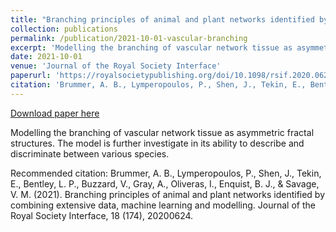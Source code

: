 ```yaml
---
title: "Branching principles of animal and plant networks identified by combining extensive data, machine learning and modelling."
collection: publications
permalink: /publication/2021-10-01-vascular-branching
excerpt: 'Modelling the branching of vascular network tissue as asymmetric fractal structures. The model is further investigate in its ability to describe and discriminate between various species.'
date: 2021-10-01
venue: 'Journal of the Royal Society Interface'
paperurl: 'https://royalsocietypublishing.org/doi/10.1098/rsif.2020.0624'
citation: 'Brummer, A. B., Lymperopoulos, P., Shen, J., Tekin, E., Bentley, L. P., Buzzard, V., Gray, A., Oliveras, I., Enquist, B. J., &amp; Savage, V. M. (2021). Branching principles of animal and plant networks identified by combining extensive data, machine learning and modelling. Journal of the Royal Society Interface, 18 (174), 20200624.'
---
```


<a href='https://royalsocietypublishing.org/doi/10.1098/rsif.2020.0624'>Download paper here</a>

Modelling the branching of vascular network tissue as asymmetric fractal structures. The model is further investigate in its ability to describe and discriminate between various species.

Recommended citation: Brummer, A. B., Lymperopoulos, P., Shen, J., Tekin, E., Bentley, L. P., Buzzard, V., Gray, A., Oliveras, I., Enquist, B. J., & Savage, V. M. (2021). Branching principles of animal and plant networks identified by combining extensive data, machine learning and modelling. Journal of the Royal Society Interface, 18 (174), 20200624.